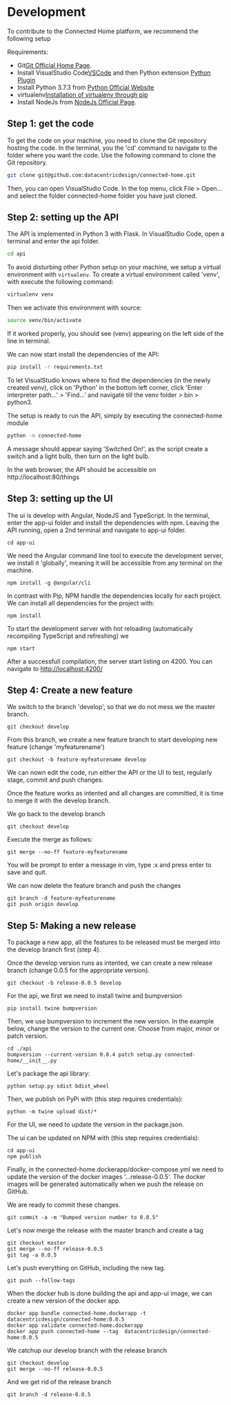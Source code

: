 # Development

To contribute to the Connected Home platform, we recommend the following setup

Requirements:

- Git[Git Official Home Page](https://git-scm.com/downloads).
- Install VisualStudio Code[VSCode](https://code.visualstudio.com) and then Python extension [Python Plugin](https://marketplace.visualstudio.com/items?itemName=ms-python.python)
- Install Python 3.7.3 from [Python Official Website](https://www.python.org/downloads/release/python-373/)
- virtualenv[Installation of virtualenv through pip](https://virtualenv.pypa.io/en/latest/installation.html)
- Install NodeJs from [NodeJs Official Page](https://nodejs.org/en).

## Step 1: get the code

To get the code on your machine, you need to clone the Git repository hosting the code.
In the terminal, you the 'cd' command to navigate to the folder where you want the code.
Use the following command to clone the Git repository.

```sh
git clone git@github.com:datacentricdesign/connected-home.git
```

Then, you can open VisualStudio Code. In the top menu, click File > Open... and
select the folder connected-home folder you have just cloned.

## Step 2: setting up the API

The API is implemented in Python 3 with Flask. In VisualStudio Code, open a terminal and enter the api folder.

```sh
cd api
```

To avoid disturbing other Python setup on your machine, we setup a virtual environment with `virtualenv`.
To create a virtual environment called 'venv', with execute the following command:

```sh
virtualenv venv
```

Then we activate this environment with source:

```sh
source venv/bin/activate
```

If it worked properly, you should see (venv) appearing on the left side of the line in terminal.

We can now start install the dependencies of the API:

```sh
pip install -r requirements.txt
```

To let VisualStudio knows where to find the dependencies (in the newly created venv), click on 'Python' in the bottom left corner, click 'Enter interpreter path...' > 'Find...' and navigate till the venv folder > bin > python3.

The setup is ready to run the API, simply by executing the connected-home module

```sh
python -m connected-home
```

A message should appear saying 'Switched On!', as the script create a switch and a light bulb, then turn on the light bulb.

In the web browser, the API should be accessible on http://localhost:80/things

## Step 3: setting up the UI

The ui is develop with Angular, NodeJS and TypeScript. In the terminal, enter the app-ui
folder and install the dependencies with npm. Leaving the API running, open a 2nd terminal and navigate to app-ui folder.

```
cd app-ui
```

We need the Angular command line tool to execute the development server, we install it 'globally', meaning it will be
accessible from any terminal on the machine.

```
npm install -g @angular/cli
```

In contrast with Pip, NPM handle the dependencies locally for each project. We can install all dependencies for the project with:

```
npm install
```

To start the development server with hot reloading (automatically recompiling TypeScript and refreshing) we

```
npm start
```

After a successfull compilation, the server start listing on 4200. You can navigate to [http://localhost:4200/](http://localhost:4200/)

## Step 4: Create a new feature

We switch to the branch 'develop', so that we do not mess we the master branch.

```
git checkout develop
```

From this branch, we create a new feature branch to start developing new feature (change 'myfeaturename')

```
git checkout -b feature-myfeaturename develop
```

We can nown edit the code, run either the API or the UI to test, regularly stage, commit and push changes.

Once the feature works as intented and all changes are committed, it is time to merge it with the develop branch.

We go back to the develop branch

```
git checkout develop
```

Execute the merge as follows:

```
git merge --no-ff feature-myfeaturename
```

You will be prompt to enter a message in vim, type :x and press enter to save and quit.

We can now delete the feature branch and push the changes

```
git branch -d feature-myfeaturename
git push origin develop
```

## Step 5: Making a new release

To package a new app, all the features to be released must be merged into the develop branch first (step 4).

Once the develop version runs as intented, we can create a new release branch (change 0.0.5 for the appropriate version).

```
git checkout -b release-0.0.5 develop
```

For the api, we first we need to install twine and bumpversion

```
pip install twine bumpversion
```

Then, we use bumpversion to increment the new version. In the example below,
change the version to the current one. Choose from major, minor or patch version.

```
cd ./api
bumpversion --current-version 0.0.4 patch setup.py connected-home/__init__.py
```

Let's package the api library:

```
python setup.py sdist bdist_wheel
```

Then, we publish on PyPi with (this step requires credentials):

```
python -m twine upload dist/*
```

For the UI, we need to update the version in the package.json.

The ui can be updated on NPM with (this step requires credentials):

```
cd app-ui
npm publish
```

Finally, in the connected-home.dockerapp/docker-compose.yml we need to update the version of the docker images '...release-0.0.5'. The docker images will be generated automatically when we push the release on GitHub.

We are ready to commit these changes.

```
git commit -a -m "Bumped version number to 0.0.5"
```

Let's now merge the release with the master branch and create a tag

```
git checkout master
git merge --no-ff release-0.0.5
git tag -a 0.0.5
```

Let's push everything on GitHub, including the new tag.

```
git push --follow-tags
```

When the docker hub is done building the api and app-ui image, we can create a new version of the docker app.

```
docker app bundle connected-home.dockerapp -t datacentricdesign/connected-home:0.0.5
docker app validate connected-home.dockerapp
docker app push connected-home --tag  datacentricdesign/connected-home:0.0.5
```

We catchup our develop branch with the release branch

```
git checkout develop
git merge --no-ff release-0.0.5
```

And we get rid of the release branch

```
git branch -d release-0.0.5
```
